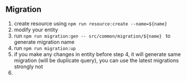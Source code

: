 ## Migration
1. create resource using `npm run resource:create --name=${name}`
2. modify your entity
3. run `npm run migration:gen -- src/common/migration/${name} ` to generate migration name
4. run `npm run migration:up`
5. if you make any changes in entity before step 4, it will generate same migration (will be duplicate query), you can use the latest migrations strongly not
6. 
